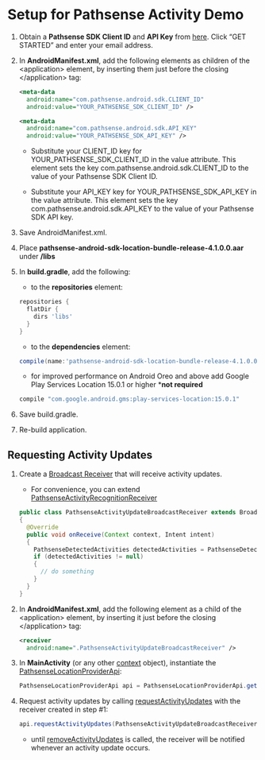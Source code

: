 Setup for Pathsense Activity Demo
===================================
1. Obtain a **Pathsense SDK Client ID** and **API Key** from [here](https://pathsense.com/). Click “GET STARTED” and enter your email address.

2. In **AndroidManifest.xml**, add the following elements as children of the &#060;application&#062; element, by inserting them just before the closing &#060;/application&#062; tag:

    ```xml
    <meta-data
      android:name="com.pathsense.android.sdk.CLIENT_ID"
      android:value="YOUR_PATHSENSE_SDK_CLIENT_ID" />

    <meta-data
      android:name="com.pathsense.android.sdk.API_KEY"
      android:value="YOUR_PATHSENSE_SDK_API_KEY" />
    ```

    * Substitute your CLIENT_ID key for YOUR_PATHSENSE_SDK_CLIENT_ID in the value attribute. This element sets the key com.pathsense.android.sdk.CLIENT_ID to the value of your Pathsense SDK Client ID.

    * Substitute your API_KEY key for YOUR_PATHSENSE_SDK_API_KEY in the value attribute. This element sets the key com.pathsense.android.sdk.API_KEY to the value of your Pathsense SDK API key.

3. Save AndroidManifest.xml.

4. Place **pathsense-android-sdk-location-bundle-release-4.1.0.0.aar** under **/libs**

5. In **build.gradle**, add the following:

    * to the **repositories** element:

    ```groovy
    repositories {
      flatDir {
        dirs 'libs'
      }
    }
    ```

    * to the **dependencies** element:

    ```groovy
    compile(name:'pathsense-android-sdk-location-bundle-release-4.1.0.0', ext:'aar')
    ```
    * for improved performance on Android Oreo and above add Google Play Services Location 15.0.1 or higher ***not required**
    ```groovy
    compile "com.google.android.gms:play-services-location:15.0.1"
    ```

6. Save build.gradle.

7. Re-build application.

Requesting Activity Updates
-------------
1. Create a [Broadcast Receiver](http://developer.android.com/reference/android/content/BroadcastReceiver.html) that will receive activity updates.

    * For convenience, you can extend [PathsenseActivityRecognitionReceiver](http://docs.pathsense.io/android/sdk/location/4.1.0.0/com/pathsense/android/sdk/location/PathsenseActivityRecognitionReceiver.html)

    ```java
    public class PathsenseActivityUpdateBroadcastReceiver extends BroadcastReceiver
    {
      @Override
      public void onReceive(Context context, Intent intent)
      {
        PathsenseDetectedActivities detectedActivities = PathsenseDetectedActivities.fromIntent(intent);
        if (detectedActivities != null)
        {
          // do something
        }
      }
    }
    ```

2. In **AndroidManifest.xml**, add the following element as a child of the &#060;application&#062; element, by inserting it just before the closing &#060;/application&#062; tag:

    ```xml
    <receiver
      android:name=".PathsenseActivityUpdateBroadcastReceiver" />
    ```

3. In **MainActivity** (or any other [context](http://developer.android.com/reference/android/content/Context.html) object), instantiate the [PathsenseLocationProviderApi](http://docs.pathsense.io/android/sdk/location/4.1.0.0/com/pathsense/android/sdk/location/PathsenseLocationProviderApi.html):

    ```java
    PathsenseLocationProviderApi api = PathsenseLocationProviderApi.getInstance(context);
    ```

4. Request activity updates by calling [requestActivityUpdates](http://docs.pathsense.io/android/sdk/location/4.1.0.0/com/pathsense/android/sdk/location/PathsenseLocationProviderApi.html#requestActivityUpdates-java.lang.Class-) with the receiver created in step #1:

    ```java
    api.requestActivityUpdates(PathsenseActivityUpdateBroadcastReceiver.class);
    ```

    * until [removeActivityUpdates](http://docs.pathsense.io/android/sdk/location/4.1.0.0/com/pathsense/android/sdk/location/PathsenseLocationProviderApi.html#removeActivityUpdates--) is called, the receiver will be notified whenever an activity update occurs.
